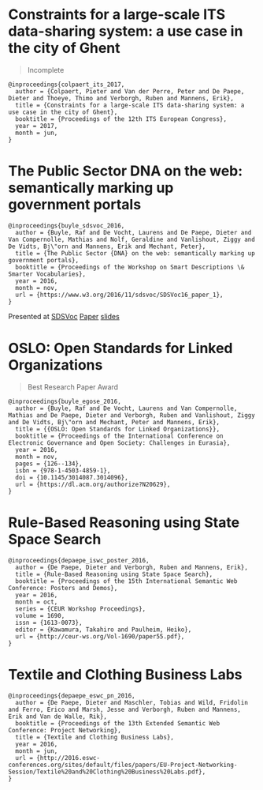 # Constraints for a large-scale ITS data-sharing system: a use case in the city of Ghent

> Incomplete

```
@inproceedings{colpaert_its_2017,
  author = {Colpaert, Pieter and Van der Perre, Peter and De Paepe, Dieter and Thoeye, Thimo and Verborgh, Ruben and Mannens, Erik},
  title = {Constraints for a large-scale ITS data-sharing system: a use case in the city of Ghent},
  booktitle = {Proceedings of the 12th ITS European Congress},
  year = 2017,
  month = jun,
}
```

# The Public Sector DNA on the web: semantically marking up government portals

```
@inproceedings{buyle_sdsvoc_2016,
  author = {Buyle, Raf and De Vocht, Laurens and De Paepe, Dieter and Van Compernolle, Mathias and Nolf, Geraldine and Vanlishout, Ziggy and De Vidts, Bj\"orn and Mannens, Erik and Mechant, Peter},
  title = {The Public Sector {DNA} on the web: semantically marking up government portals},
  booktitle = {Proceedings of the Workshop on Smart Descriptions \& Smarter Vocabularies},
  year = 2016,
  month = nov,
  url = {https://www.w3.org/2016/11/sdsvoc/SDSVoc16_paper_1},
}
```
Presented at [SDSVoc](https://www.w3.org/2016/11/sdsvoc/)
[Paper](https://www.w3.org/2016/11/sdsvoc/SDSVoc16_paper_1) [slides](https://www.w3.org/2016/11/sdsvoc/raf)

# OSLO: Open Standards for Linked Organizations

> Best Research Paper Award

```
@inproceedings{buyle_egose_2016,
  author = {Buyle, Raf and De Vocht, Laurens and Van Compernolle, Mathias and De Paepe, Dieter and Verborgh, Ruben and Vanlishout, Ziggy and De Vidts, Bj\"orn and Mechant, Peter and Mannens, Erik},
  title = {{OSLO: Open Standards for Linked Organizations}},
  booktitle = {Proceedings of the International Conference on Electronic Governance and Open Society: Challenges in Eurasia},
  year = 2016,
  month = nov,
  pages = {126--134},
  isbn = {978-1-4503-4859-1},
  doi = {10.1145/3014087.3014096},
  url = {https://dl.acm.org/authorize?N20629},
}
```


# Rule-Based Reasoning using State Space Search

```
@inproceedings{depaepe_iswc_poster_2016,
  author = {De Paepe, Dieter and Verborgh, Ruben and Mannens, Erik},
  title = {Rule-Based Reasoning using State Space Search},
  booktitle = {Proceedings of the 15th International Semantic Web Conference: Posters and Demos},
  year = 2016,
  month = oct,
  series = {CEUR Workshop Proceedings},
  volume = 1690,
  issn = {1613-0073},
  editor = {Kawamura, Takahiro and Paulheim, Heiko},
  url = {http://ceur-ws.org/Vol-1690/paper55.pdf},
}
```


# Textile and Clothing Business Labs

```
@inproceedings{depaepe_eswc_pn_2016,
  author = {De Paepe, Dieter and Maschler, Tobias and Wild, Fridolin and Ferro, Erico and Marsh, Jesse and Verborgh, Ruben and Mannens, Erik and Van de Walle, Rik},
  booktitle = {Proceedings of the 13th Extended Semantic Web Conference: Project Networking},
  title = {Textile and Clothing Business Labs},
  year = 2016,
  month = jun,
  url = {http://2016.eswc-conferences.org/sites/default/files/papers/EU-Project-Networking-Session/Textile%20and%20Clothing%20Business%20Labs.pdf},
}
```
